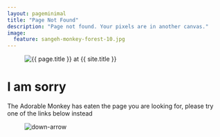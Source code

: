 ```yaml
---
layout: pageminimal
title: "Page Not Found"
description: "Page not found. Your pixels are in another canvas."
image:
  feature: sangeh-monkey-forest-10.jpg
---  
```


<figure>
  <img src="{{ site.url }}/images/hmfaysal-404.jpg" alt="{{ page.title }} at {{ site.title }}">
</figure>

<div class="text-center">
  <h1>I am sorry</h1>

  <p>
    The Adorable Monkey has eaten the page you are looking for, please try one of the links below instead
  </p>
</div>

<figure>
  <img src="{{ site.url }}/images/bg-arrow.png" alt="down-arrow">
</figure>
